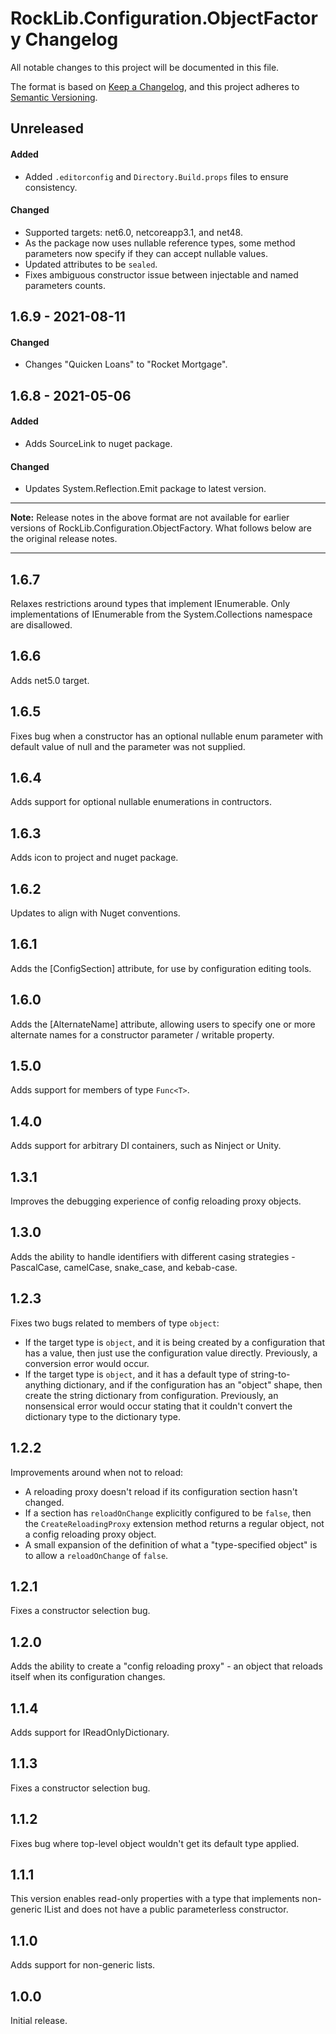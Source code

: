 # RockLib.Configuration.ObjectFactory Changelog

All notable changes to this project will be documented in this file.

The format is based on [Keep a Changelog](https://keepachangelog.com/en/1.0.0/),
and this project adheres to [Semantic Versioning](https://semver.org/spec/v2.0.0.html).

## Unreleased

#### Added

- Added `.editorconfig` and `Directory.Build.props` files to ensure consistency.

#### Changed

- Supported targets: net6.0, netcoreapp3.1, and net48.
- As the package now uses nullable reference types, some method parameters now specify if they can accept nullable values.
- Updated attributes to be `sealed`.
- Fixes ambiguous constructor issue between injectable and named parameters counts.

## 1.6.9 - 2021-08-11

#### Changed

- Changes "Quicken Loans" to "Rocket Mortgage".

## 1.6.8 - 2021-05-06

#### Added

- Adds SourceLink to nuget package.

#### Changed

- Updates System.Reflection.Emit package to latest version.

----

**Note:** Release notes in the above format are not available for earlier versions of
RockLib.Configuration.ObjectFactory. What follows below are the original release notes.

----

## 1.6.7

Relaxes restrictions around types that implement IEnumerable. Only implementations of IEnumerable from the System.Collections namespace are disallowed.

## 1.6.6

Adds net5.0 target.

## 1.6.5

Fixes bug when a constructor has an optional nullable enum parameter with default value of null and the parameter was not supplied.

## 1.6.4

Adds support for optional nullable enumerations in contructors.

## 1.6.3

Adds icon to project and nuget package.

## 1.6.2

Updates to align with Nuget conventions.

## 1.6.1

Adds the [ConfigSection] attribute, for use by configuration editing tools.

## 1.6.0

Adds the [AlternateName] attribute, allowing users to specify one or more alternate names for a constructor parameter / writable property.

## 1.5.0

Adds support for members of type `Func<T>`.

## 1.4.0

Adds support for arbitrary DI containers, such as Ninject or Unity.

## 1.3.1

Improves the debugging experience of config reloading proxy objects.

## 1.3.0

Adds the ability to handle identifiers with different casing strategies - PascalCase, camelCase, snake_case, and kebab-case.

## 1.2.3

Fixes two bugs related to members of type `object`:

- If the target type is `object`, and it is being created by a configuration that has a value, then just use the configuration value directly. Previously, a conversion error would occur.
- If the target type is `object`, and it has a default type of string-to-anything dictionary, and if the configuration has an "object" shape, then create the string dictionary from configuration. Previously, an nonsensical error would occur stating that it couldn't convert the dictionary type to the dictionary type.

## 1.2.2

Improvements around when not to reload:

- A reloading proxy doesn't reload if its configuration section hasn't changed.
- If a section has `reloadOnChange` explicitly configured to be `false`, then the `CreateReloadingProxy` extension method returns a regular object, not a config reloading proxy object.
- A small expansion of the definition of what a "type-specified object" is to allow a `reloadOnChange` of `false`.

## 1.2.1

Fixes a constructor selection bug.

## 1.2.0

Adds the ability to create a "config reloading proxy" - an object that reloads itself when its configuration changes.

## 1.1.4

Adds support for IReadOnlyDictionary.

## 1.1.3

Fixes a constructor selection bug.

## 1.1.2

Fixes bug where top-level object wouldn't get its default type applied.

## 1.1.1

This version enables read-only properties with a type that implements non-generic IList and does not have a public parameterless constructor.

## 1.1.0

Adds support for non-generic lists.

## 1.0.0

Initial release.
